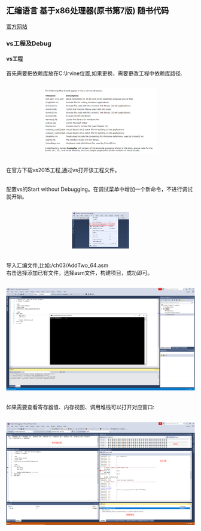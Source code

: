 ## 汇编语言 基于x86处理器(原书第7版) 随书代码
[官方网站](http://www.asmirvine.com/index6th.htm)

### vs工程及Debug
####  vs工程
首先需要把依赖库放在C:\Irvine位置,如果更换，需要更改工程中依赖库路径.  
<br>
<div align=center>
<img src="./res/libfiles.png" width="60%" height="60%" title="start without debug"></img>  
</div>
<br>


在官方下载vs2015工程,通过vs打开该工程文件。  
<br>

配置vs的Start without Debugging。在调试菜单中增加一个新命令，不进行调试就开始。
  
<br>
<div align=center>
<img src="./res/startwd.png" width="30%" height="30%" title="start without debug"></img>  
</div>
<br>

导入汇编文件,比如:/ch03/AddTwo_64.asm  
右击选择添加已有文件，选择asm文件，构建项目，成功即可。  

<br>
<div align=center>
<img src="./res/buildsuccess.png" width="100%" height="100%" title="start without debug"></img>  
</div>
<br>


如果需要查看寄存器值、内存视图、调用堆栈可以打开对应窗口:  
<br>
<div align=center>
<img src="./res/debuginfo.png" width="100%" height="100%" title="start without debug"></img>  
</div>
<br>

